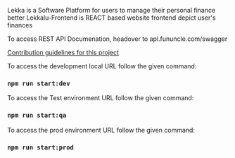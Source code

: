 Lekka is a Software Platform for users to manage their personal finance better
Lekkalu-Frontend is REACT based website frontend depict user's finances

To access REST API Documenation, headover to api.fununcle.com/swagger

[Contribution guidelines for this project](CONTRIBUTING.md)

To access the development local URL follow the given command:

### `npm run start:dev`

To access the Test environment URL follow the given command:

### `npm run start:qa`

To access the prod environment URL follow the given command:

### `npm run start:prod`
